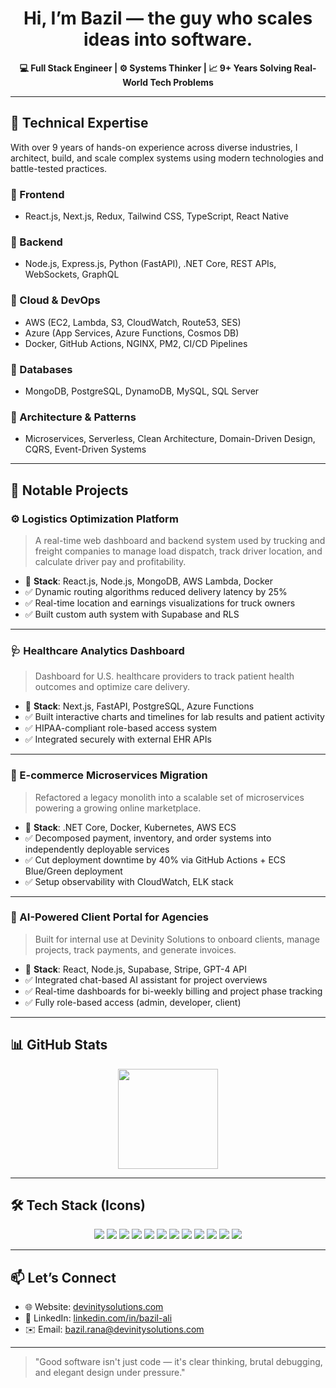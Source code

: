 
<h1 align="center">Hi, I’m Bazil — the guy who scales ideas into software.</h1>
<p align="center"><b>💻 Full Stack Engineer | ⚙️ Systems Thinker | 📈 9+ Years Solving Real-World Tech Problems</b></p>

---

## 🧠 Technical Expertise

With over 9 years of hands-on experience across diverse industries, I architect, build, and scale complex systems using modern technologies and battle-tested practices.

### 🔹 Frontend
- React.js, Next.js, Redux, Tailwind CSS, TypeScript, React Native

### 🔹 Backend
- Node.js, Express.js, Python (FastAPI), .NET Core, REST APIs, WebSockets, GraphQL

### 🔹 Cloud & DevOps
- AWS (EC2, Lambda, S3, CloudWatch, Route53, SES)
- Azure (App Services, Azure Functions, Cosmos DB)
- Docker, GitHub Actions, NGINX, PM2, CI/CD Pipelines

### 🔹 Databases
- MongoDB, PostgreSQL, DynamoDB, MySQL, SQL Server

### 🔹 Architecture & Patterns
- Microservices, Serverless, Clean Architecture, Domain-Driven Design, CQRS, Event-Driven Systems

---

## 🚀 Notable Projects

### ⚙️ Logistics Optimization Platform
> A real-time web dashboard and backend system used by trucking and freight companies to manage load dispatch, track driver location, and calculate driver pay and profitability.

- 📍 **Stack**: React.js, Node.js, MongoDB, AWS Lambda, Docker
- ✅ Dynamic routing algorithms reduced delivery latency by 25%
- ✅ Real-time location and earnings visualizations for truck owners
- ✅ Built custom auth system with Supabase and RLS

---

### 🩺 Healthcare Analytics Dashboard
> Dashboard for U.S. healthcare providers to track patient health outcomes and optimize care delivery.

- 📍 **Stack**: Next.js, FastAPI, PostgreSQL, Azure Functions
- ✅ Built interactive charts and timelines for lab results and patient activity
- ✅ HIPAA-compliant role-based access system
- ✅ Integrated securely with external EHR APIs

---

### 🛒 E-commerce Microservices Migration
> Refactored a legacy monolith into a scalable set of microservices powering a growing online marketplace.

- 📍 **Stack**: .NET Core, Docker, Kubernetes, AWS ECS
- ✅ Decomposed payment, inventory, and order systems into independently deployable services
- ✅ Cut deployment downtime by 40% via GitHub Actions + ECS Blue/Green deployment
- ✅ Setup observability with CloudWatch, ELK stack

---

### 🤖 AI-Powered Client Portal for Agencies
> Built for internal use at Devinity Solutions to onboard clients, manage projects, track payments, and generate invoices.

- 📍 **Stack**: React, Node.js, Supabase, Stripe, GPT-4 API
- ✅ Integrated chat-based AI assistant for project overviews
- ✅ Real-time dashboards for bi-weekly billing and project phase tracking
- ✅ Fully role-based access (admin, developer, client)

---

## 📊 GitHub Stats

<p align="center">
  <img src="https://github-readme-streak-stats.herokuapp.com?user=rana-bazil&theme=github-dark&hide_border=false" height="160" />
</p>



---

## 🛠️ Tech Stack (Icons)

<p align="center">
  <img src="https://img.shields.io/badge/React-20232A?style=for-the-badge&logo=react&logoColor=61DAFB" />
  <img src="https://img.shields.io/badge/Next.js-000000?style=for-the-badge&logo=nextdotjs&logoColor=white" />
  <img src="https://img.shields.io/badge/Node.js-339933?style=for-the-badge&logo=nodedotjs&logoColor=white" />
  <img src="https://img.shields.io/badge/Express.js-404D59?style=for-the-badge&logo=express&logoColor=white" />
  <img src="https://img.shields.io/badge/.NET-512BD4?style=for-the-badge&logo=dotnet&logoColor=white" />
  <img src="https://img.shields.io/badge/Python-3776AB?style=for-the-badge&logo=python&logoColor=white" />
  <img src="https://img.shields.io/badge/MongoDB-4EA94B?style=for-the-badge&logo=mongodb&logoColor=white" />
  <img src="https://img.shields.io/badge/PostgreSQL-4169E1?style=for-the-badge&logo=postgresql&logoColor=white" />
  <img src="https://img.shields.io/badge/AWS-232F3E?style=for-the-badge&logo=amazonaws&logoColor=white" />
  <img src="https://img.shields.io/badge/Azure-0078D4?style=for-the-badge&logo=microsoftazure&logoColor=white" />
  <img src="https://img.shields.io/badge/Docker-2496ED?style=for-the-badge&logo=docker&logoColor=white" />
  <img src="https://img.shields.io/badge/Supabase-3FCF8E?style=for-the-badge&logo=supabase&logoColor=white" />
</p>

---

## 📫 Let’s Connect

- 🌐 Website: [devinitysolutions.com](https://devinitysolutions.com)
- 💼 LinkedIn: [linkedin.com/in/bazil-ali](https://www.linkedin.com/in/bazil-ali/)
- ✉️ Email: bazil.rana@devinitysolutions.com

---

> "Good software isn't just code — it's clear thinking, brutal debugging, and elegant design under pressure."
